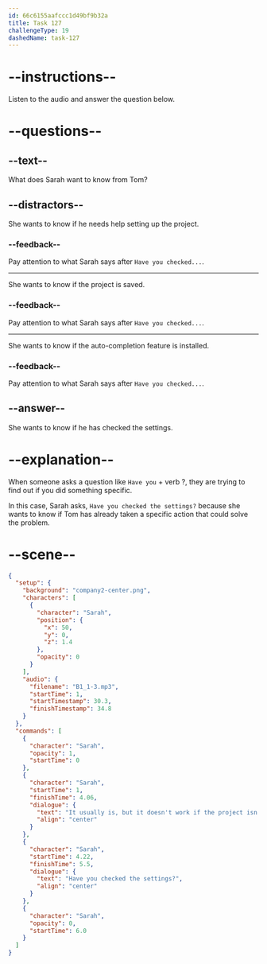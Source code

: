 ```yaml
---
id: 66c6155aafccc1d49bf9b32a
title: Task 127
challengeType: 19
dashedName: task-127
---
```


<!-- Audio Reference:
Sarah: It usually is, but it doesn't work if the project isn't set up right. Have you checked the settings? -->

# --instructions--

Listen to the audio and answer the question below.

# --questions--

## --text--

What does Sarah want to know from Tom?

## --distractors--

She wants to know if he needs help setting up the project.

### --feedback--

Pay attention to what Sarah says after `Have you checked...`.

---

She wants to know if the project is saved.

### --feedback--

Pay attention to what Sarah says after `Have you checked...`.

---

She wants to know if the auto-completion feature is installed.

### --feedback--

Pay attention to what Sarah says after `Have you checked...`.

## --answer--

She wants to know if he has checked the settings.

# --explanation--

When someone asks a question like `Have you` + verb ?, they are trying to find out if you did something specific. 

In this case, Sarah asks, `Have you checked the settings?` because she wants to know if Tom has already taken a specific action that could solve the problem. 

# --scene--

```json
{
  "setup": {
    "background": "company2-center.png",
    "characters": [
      {
        "character": "Sarah",
        "position": {
          "x": 50,
          "y": 0,
          "z": 1.4
        },
        "opacity": 0
      }
    ],
    "audio": {
      "filename": "B1_1-3.mp3",
      "startTime": 1,
      "startTimestamp": 30.3,
      "finishTimestamp": 34.8
    }
  },
  "commands": [
    {
      "character": "Sarah",
      "opacity": 1,
      "startTime": 0
    },
    {
      "character": "Sarah",
      "startTime": 1,
      "finishTime": 4.06,
      "dialogue": {
        "text": "It usually is, but it doesn't work if the project isn't set up right.",
        "align": "center"
      }
    },
    {
      "character": "Sarah",
      "startTime": 4.22,
      "finishTime": 5.5,
      "dialogue": {
        "text": "Have you checked the settings?",
        "align": "center"
      }
    },
    {
      "character": "Sarah",
      "opacity": 0,
      "startTime": 6.0
    }
  ]
}
```

